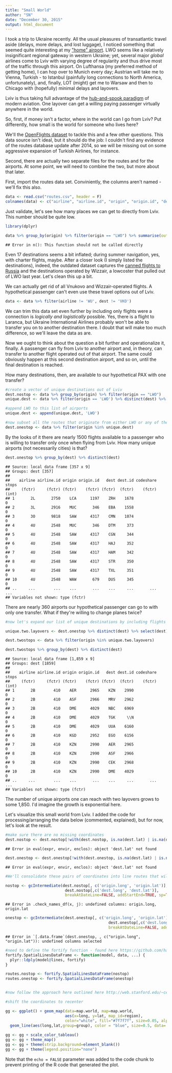 ```yaml
---
title: "Small World"
author: "SN"
date: "December 30, 2015"
output: html_document
---
```


I took a trip to Ukraine recently. All the usual pleasures of transatlantic travel aside (delays, more delays, and lost luggage), I noticed something that seemed quite interesting at my  ["home" airport](https://en.wikipedia.org/wiki/Lviv_Danylo_Halytskyi_International_Airport). LWO seems like a relatively insignificant regional gateway in western Ukraine; yet, several major *global* airlines come to Lviv with varying degree of regularity and thus drive most of the traffic through this airport. On Lufthansa (my preferred method of getting home), I can hop over to Munich every day; Austrian will take me to Vienna, Turkish - to Istanbul (painfully long connections to North America, unfortunately), and, finally, LOT (might) get me to Warsaw and then to Chicago with (hopefully) minimal delays and layovers.

Lviv is thus taking full advantage of the [hub-and-spook paradigm](https://en.wikipedia.org/wiki/Spoke%E2%80%93hub_distribution_paradigm) of modern aviation. One layover can get a willing paying passenger virtually anywhere in the world.

So, first, if money isn't a factor, where in the world can I go from Lviv? Put differently, how small is the world for someone who lives here?

We'll the [OpenFlights dataset](http://openflights.org/data.html) to tackle this and a few other questions. This data source isn't ideal, but it should do the job: I couldn't find any evidence of the routes database update after 2014, so we will be missing out on some aggressive expansion of Turkish Airlines, for instance.

Second, there are actually two separate files for the routes and for the airports. At some point, we will need to combine the two, but more about that later.

First, import the routes data set. Conviniently, the columns aren't named - we'll fix this also.


```r
data <- read.csv("routes.csv", header = F)
colnames(data) <- c("airline", "airline.id", "origin", "origin.id", "dest", "dest.id", "codeshare", "stops", "type")
```

Just validate, let's see how many places we can get to directly from Lviv. This number should be quite low.


```r
library(dplyr)
```

```r
data %>% group_by(origin) %>% filter(origin == "LWO") %>% summarise(outbound.count = n())
```

```
## Error in n(): This function should not be called directly
```

Even 17 destinations seems a bit inflated; during summer navigation, yes, with charter flights, maybe. After a closer look (I simply listed the destinations), indeed, the outdated dataset captures the [canned flights to Russia](http://www.bbc.com/news/world-europe-34920207) and the destinations operated by Wizzair, a lowcoster that pulled out of LWO last year. Let's clean this up a bit.

We can actually get rid of all Vnukovo and Wizzair-operated flights. A hypothetical passenger can't even use these travel options out of Lviv.


```r
data <- data %>% filter(airline != 'WU', dest != 'VKO')
```

We can trim this data set even further by including only flights were a connection is *logically and logistically* possible. Yes, there is a flight to Laranca, but Ukraine International Airlines probably won't be able to transfer you on to another destination there. I doubt that will make too much difference, so we'll leave the data as are.

Now we ought to think about the question a bit further and operationalize it, finally. A passenger can fly from Lviv to another airport and, in theory, can transfer to another flight operated out of that airport. The same could obviously happen at this second destination airport, and so on, until the final destination is reached.

How many destinations, then, are available to our hypothetical PAX with one transfer?


```r
#create a vector of unique destinations out of Lviv
dest.nostop <- data %>% group_by(origin) %>% filter(origin == "LWO")
unique.dest <- data %>% filter(origin == 'LWO') %>% distinct(dest) %>% select(dest) %>% as.matrix() %>% c()

#append LWO to this list of airports
unique.dest <- append(unique.dest, 'LWO')

#now subset all the routes that originate from either LWO or any of the airports to which a connection is possible
dest.onestop <- data %>% filter(origin %in% unique.dest)
```

By the looks of it there are nearly 1500 flights available to a passenger who is willing to transfer only once when flying from Lviv. How many unique airports (not necessarily cities) is that?


```r
dest.onestop %>% group_by(dest) %>% distinct(dest)
```

```
## Source: local data frame [357 x 9]
## Groups: dest [357]
## 
##    airline airline.id origin origin.id   dest dest.id codeshare stops
##     (fctr)     (fctr) (fctr)    (fctr) (fctr)  (fctr)    (fctr) (int)
## 1       2L       2750    LCA      1197    ZRH    1678               0
## 2       3L       2916    MUC       346    EBA    1558               0
## 3       3O       9818    SAW      4317    CMN    1074               0
## 4       4U       2548    MUC       346    DTM     373               0
## 5       4U       2548    SAW      4317    CGN     344               0
## 6       4U       2548    SAW      4317    HAJ     352               0
## 7       4U       2548    SAW      4317    HAM     342               0
## 8       4U       2548    SAW      4317    STR     350               0
## 9       4U       2548    SAW      4317    TXL     351               0
## 10      4U       2548    WAW       679    DUS     345               0
## ..     ...        ...    ...       ...    ...     ...       ...   ...
## Variables not shown: type (fctr)
```

There are nearly 360 airports our hypothetical passenger can go to with only one transfer. What if they're willing to change planes twice?


```r
#now let's expand our list of unique destinations by including flights originating from our previous destinations (termini of a single layover)

unique.two.layovers <- dest.onestop %>% distinct(dest) %>% select(dest) %>% as.matrix() %>% c()

dest.twostops <- data %>% filter(origin %in% unique.two.layovers)

dest.twostops %>% group_by(dest) %>% distinct(dest)
```

```
## Source: local data frame [1,859 x 9]
## Groups: dest [1859]
## 
##    airline airline.id origin origin.id   dest dest.id codeshare stops
##     (fctr)     (fctr) (fctr)    (fctr) (fctr)  (fctr)    (fctr) (int)
## 1       2B        410    AER      2965    KZN    2990               0
## 2       2B        410    ASF      2966    MRV    2962               0
## 3       2B        410    DME      4029    NBC    6969               0
## 4       2B        410    DME      4029    TGK     \\N               0
## 5       2B        410    DME      4029    UUA    6160               0
## 6       2B        410    KGD      2952    EGO    6156               0
## 7       2B        410    KZN      2990    AER    2965               0
## 8       2B        410    KZN      2990    ASF    2966               0
## 9       2B        410    KZN      2990    CEK    2968               0
## 10      2B        410    KZN      2990    DME    4029               0
## ..     ...        ...    ...       ...    ...     ...       ...   ...
## Variables not shown: type (fctr)
```

The number of unique airports one can reach with two layovers grows to some 1,850. I'd imagine the growth is exponential here. 

Let's visualize this small world from Lviv. I added the code for processing/arranging the data below (commented, explained), but for now, let's look at the result.



```r
#make sure there are no missing coordinates
dest.nostop <- dest.nostop[!with(dest.nostop, is.na(dest.lat) | is.na(dest.long) | is.na(origin.lat) | is.na(origin.long)),]
```

```
## Error in eval(expr, envir, enclos): object 'dest.lat' not found
```

```r
dest.onestop <- dest.onestop[!with(dest.onestop, is.na(dest.lat) | is.na(dest.long) | is.na(origin.lat) | is.na(origin.long)),]
```

```
## Error in eval(expr, envir, enclos): object 'dest.lat' not found
```

```r
#We'll consolidate these pairs of coordinates into line routes that will later be used to plot

nostop <- gcIntermediate(dest.nostop[, c('origin.long', 'origin.lat')], 
                          dest.nostop[,c('dest.long', 'dest.lat')], 
                          breakAtDateLine=FALSE, addStartEnd=TRUE, sp=TRUE)
```

```
## Error in .check_names_df(x, j): undefined columns: origin.long, origin.lat
```

```r
onestop <- gcIntermediate(dest.onestop[, c('origin.long', 'origin.lat')], 
                                             dest.onestop[,c('dest.long', 'dest.lat')], 
                                             breakAtDateLine=FALSE, addStartEnd=TRUE, sp=TRUE)
```

```
## Error in `[.data.frame`(dest.onestop, , c("origin.long", "origin.lat")): undefined columns selected
```

```r
#need to define the fortify function - found here https://github.com/hadley/ggplot2/blob/master/R/fortify-spatial.r
fortify.SpatialLinesDataFrame <- function(model, data, ...) {
  plyr::ldply(model@lines, fortify)
}

routes.nostop <- fortify.SpatialLinesDataFrame(nostop)
routes.onestop <- fortify.SpatialLinesDataFrame(onestop)


#now follow the approach here outlined here http://web.stanford.edu/~cengel/cgi-bin/anthrospace/great-circles-on-a-recentered-worldmap-in-ggplot

#shift the coordinates to recenter

gg <- ggplot() + geom_map(data=map.world, map=map.world,
                          aes(x=long, y=lat, map_id=region),
                          color="white", fill="#7f7f7f", size=0.05, alpha=1/4) +
  geom_line(aes(long,lat,group=group), color = "blue", size=0.5, data= routes.nostop) + geom_line(aes(long,lat,group=group), size=0.2, alpha = .5, color = "orange", data= routes.onestop)
  
gg <- gg + scale_color_tableau()
gg <- gg + theme_map()
gg <- gg + theme(strip.background=element_blank())
gg <- gg + theme(legend.position="none")
```

Note that the `echo = FALSE` parameter was added to the code chunk to prevent printing of the R code that generated the plot.
